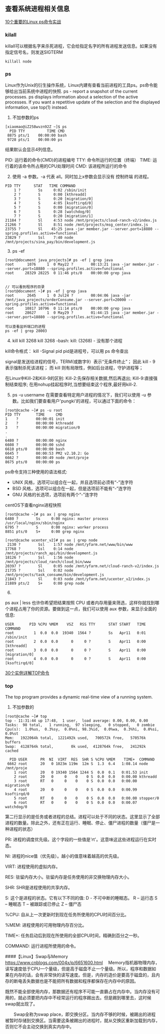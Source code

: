 ## 查看系统进程相关信息
[10个重要的Linux ps命令实战](https://linux.cn/article-4743-1.html)
### kilall
killall可以根据名字来杀死进程，它会给指定名字的所有进程发送信息。如果没有指定信号名，则发送SIGTERM

```
killall node
```

### ps
Linux作为Unix的衍生操作系统，Linux内建有查看当前进程的工具ps。ps命令能够给出当前系统中进程的快照.
ps - report a snapshot of the current processes.
ps displays information about a selection of the active processes. If you want a repetitive update of the selection and the displayed information,
use top(1) instead.
1. 不加参数的ps
```
[xiaomao@iZ258wvzn92Z ~]$ ps
  PID TTY          TIME CMD
 8875 pts/1    00:00:00 bash
 9728 pts/1    00:00:00 ps

 ```
结果默认会显示4列信息。

PID: 运行着的命令(CMD)的进程编号
TTY: 命令所运行的位置（终端）
TIME: 运行着的该命令所占用的CPU处理时间
CMD: 该进程所运行的命令

2. 使用 -a 参数。-a 代表 all。同时加上x参数会显示没有 控制终端 的进程。
```
PID TTY      STAT   TIME COMMAND
    1 ?        Ss     0:02 /sbin/init
    2 ?        S      0:00 [kthreadd]
    3 ?        S      0:20 [migration/0]
    4 ?        S      4:05 [ksoftirqd/0]
    5 ?        S      0:00 [migration/0]
    6 ?        S      0:28 [watchdog/0]
    7 ?        S      0:20 [migration/1]
21184 ?        Sl     4:53 node /mnt/projects/cloud-ranch-v2/index.js
21266 ?        Sl     8:51 node /mnt/projects/msg_center/index.js
23755 ?        Sl    45:25 java -jar member.jar --server.port=18880 --spring.profiles.active=functional
23829 ?        Ssl    7:40 node /mnt/projects/sina_pay/bin/development.js
```

3. ps -ef 
```
[root@document java_projects]# ps -ef | grep java
root      1076     1  0 May22 ?        00:13:21 java -jar member.jar --server.port=18880 --spring.profiles.active=functional
root     28329 28225  0 11:46 pts/0    00:00:00 grep java


// 可以看到程序的目录
[root@document ~]# ps -ef | grep java
root      2645     1  0 Jul24 ?        00:04:06 java -jar /mnt/java_projects/orderConsume.jar --server.port=20000 --spring.profiles.active=functional
root     10817 10796  0 11:14 pts/0    00:00:00 grep java
root     28627     1  0 May29 ?        01:44:15 java -jar member.jar --server.port=18880 --spring.profiles.active=functional

可以查看监听端口的进程
ps -ef | grep 28003
```

4. kill 
kill 3268
kill 3268
-bash: kill: (3268) - 没有那个进程

kill命令格式：
kill -Signal pid
pid是进程号，可以用 ps 命令查出

signal是发送给进程的信号，TERM(或数字9）表示“无条件终止”；
因此 kill - 9 表示强制杀死该进程； 
而 kill 则有局限性，例如后台进程，守护进程等；

在Linux中Kill-2和Kill-9的区别:
Kill-2:先保存相关数据,然后再退出;
Kill-9:直接强制结束程序;
在用nohup挂起程序时,当想要结束这个程序,最好用kill-2.

5. ps -u username
在需要查看特定用户进程的情况下，我们可以使用 -u 参数。比如我们要查看用户'pungki'的进程，可以通过下面的命令：
```
[root@cache ~]# ps -u root
PID TTY       TIME     CMD
1    ?        00:00:01 init
2    ?        00:00:00 kthreadd
3    ?        00:00:00 migration/0
.
.
6480 ?        00:00:00 nginx
6608 ?        00:00:00 sshd
6610 pts/0    00:00:00 bash
6645 ?        00:00:53 PM2 v2.10.2: Go
6662 ?        00:00:49 node /mnt/proje
8675 pts/0    00:00:00 ps
```
ps命令支持三种使用的语法格式:
* UNIX 风格，选项可以组合在一起，并且选项前必须有“-”连字符
* BSD 风格，选项可以组合在一起，但是选项前不能有“-”连字符
* GNU 风格的长选项，选项前有两个“-”连字符

centOS下查看nginx进程快照
```
[root@cache ~]# ps ax | grep nginx
6480 ?        Ss     0:00 nginx: master process /usr/local/nginx/sbin/nginx
6795 ?        S      0:00 nginx: worker process
8851 pts/0    S+     0:00 grep nginx

[root@cache ucenter_v2]# ps ax | grep node
 2130 ?        Ssl    1:57 node /mnt/yfarm.net/www/bin/www                                 
17768 ?        Ssl    0:14 node /mnt/projects/ranch_api/bin/development.js                 
18126 ?        Ssl    1:56 node /mnt/projects/cloud_ranch/cloud_bin/www                    
20397 ?        Sl     0:05 node /mnt/yfarm.net/cloud-ranch-v2/index.js                                
21735 ?        Ssl    0:02 node /mnt/projects/task_consume/bin/development.js              
21843 ?        Sl     0:03 node /mnt/yfarm.net/ucenter_v2/index.js                                    
21889 pts/2    S+     0:00 grep node
```

6. 
ps aux | less
也许你希望把结果按照 CPU 或者内存用量来筛选，这样你就找到哪个进程占用了你的资源。要做到这一点，我们可以使用 aux 参数，来显示全面的信息:

```
USER       PID %CPU %MEM    VSZ   RSS TTY      STAT START   TIME COMMAND
root         1  0.0  0.0  19340  1564 ?        Ss   Apr11   0:01 /sbin/init
root         2  0.0  0.0      0     0 ?        S    Apr11   0:00 [kthreadd]
root         3  0.0  0.0      0     0 ?        S    Apr11   0:00 [migration/0]
root         4  0.0  0.0      0     0 ?        S    Apr11   0:00 [ksoftirqd/0]
```

[30个实例详解TOP命令](https://linux.cn/article-2352-1.html)
### top
The  top  program  provides  a dynamic real-time view of a running system.
1. 不加参数的
```
[root@cache ~]# top
top - 11:31:44 up 17:48,  1 user,  load average: 0.00, 0.00, 0.00
Tasks:  98 total,   1 running,  97 sleeping,   0 stopped,   0 zombie
Cpu(s):  1.0%us,  0.3%sy,  0.0%ni, 98.3%id,  0.0%wa,  0.3%hi,  0.0%si,  0.0%st
Mem:   1922064k total,  1221492k used,   700572k free,   570576k buffers
Swap:  4128764k total,        0k used,  4128764k free,   241292k cached

  PID USER      PR  NI  VIRT  RES  SHR S %CPU %MEM    TIME+  COMMAND
 6662 root      20   0 1023m 119m  12m S  1.3  6.4   1:08.14 node /mnt/proje
    1 root      20   0 19340 1564 1244 S  0.0  0.1   0:01.53 init
    2 root      20   0     0    0    0 S  0.0  0.0   0:00.00 kthreadd
    3 root      RT   0     0    0    0 S  0.0  0.0   0:00.00 migration/0
    4 root      20   0     0    0    0 S  0.0  0.0   0:00.99 ksoftirqd/0
    5 root      RT   0     0    0    0 S  0.0  0.0   0:00.00 stopper/0
    6 root      RT   0     0    0    0 S  0.0  0.0   0:00.07 watchdog/0
```
第二行显示的是任务或者进程的总结。进程可以处于不同的状态。这里显示了全部进程的数量。除此之外，还有正在运行、睡眠、停止、僵尸进程的数量（僵尸是一种进程的状态）

PR: 进程的调度优先级。这个字段的一些值是'rt'。这意味这这些进程运行在实时态。

NI: 进程的nice值（优先级）。越小的值意味着越高的优先级。

VIRT: 进程使用的虚拟内存。

RES: 驻留内存大小。驻留内存是任务使用的非交换物理内存大小。

SHR: SHR是进程使用的共享内存。

S: 这个是进程的状态。它有以下不同的值:
D - 不可中断的睡眠态。
R – 运行态
S – 睡眠态
T – 被跟踪或已停止
Z – 僵尸态

%CPU: 自从上一次更新时到现在任务所使用的CPU时间百分比。

%MEM: 进程使用的可用物理内存百分比。

TIME+: 任务启动后到现在所使用的全部CPU时间，精确到百分之一秒。

COMMAND: 运行进程所使用的命令。

####【Linux】Swap与Memory
https://www.cnblogs.com/004x/p/6651600.html
　Memory指机器物理内存，读写速度低于CPU一个量级，但是高于磁盘不止一个量级。所以，程序和数据如果在内存的话，会有非常快的读写速度。但是，内存的造价是要高于磁盘的，且内存的断电丢失数据也是不能把所有数据和程序都保存在内存中的原因。

既然不能全部使用内存，那数据还有程序不可能一直霸占在内存中。当内存没有可用的，就必须要把内存中不经常运行的程序踢出去。但是踢到哪里去，这时候swap就出现了。

　　Swap全称为swap place，即交换分区。当内存不够的时候，被踢出的进程被暂时存储到交换区。当需要这条被踢出的进程时，就从交换区重新加载到内存，否则它不会主动交换到真实内存中。


